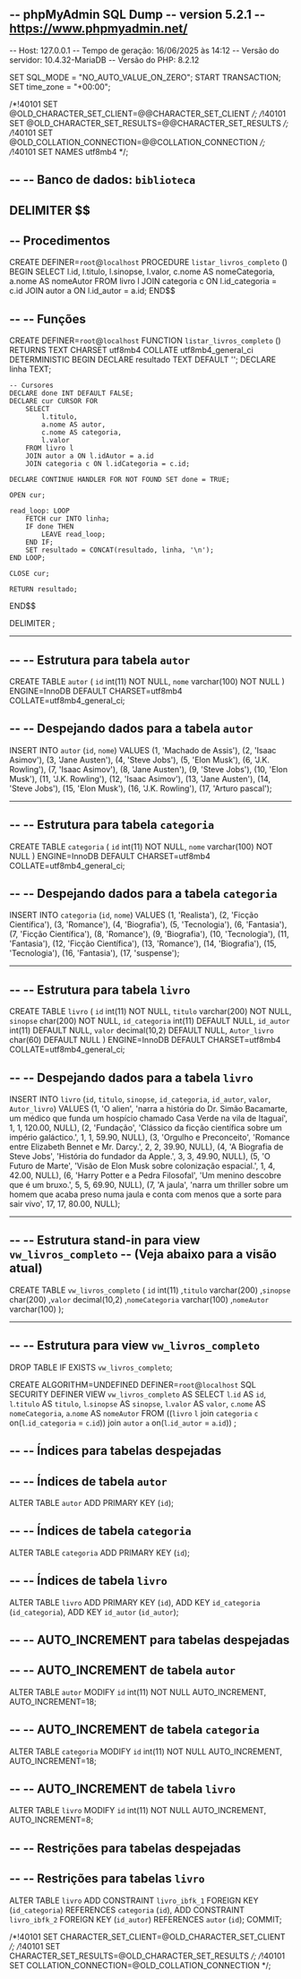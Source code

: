 -- phpMyAdmin SQL Dump
-- version 5.2.1
-- https://www.phpmyadmin.net/
--
-- Host: 127.0.0.1
-- Tempo de geração: 16/06/2025 às 14:12
-- Versão do servidor: 10.4.32-MariaDB
-- Versão do PHP: 8.2.12

SET SQL_MODE = "NO_AUTO_VALUE_ON_ZERO";
START TRANSACTION;
SET time_zone = "+00:00";


/*!40101 SET @OLD_CHARACTER_SET_CLIENT=@@CHARACTER_SET_CLIENT */;
/*!40101 SET @OLD_CHARACTER_SET_RESULTS=@@CHARACTER_SET_RESULTS */;
/*!40101 SET @OLD_COLLATION_CONNECTION=@@COLLATION_CONNECTION */;
/*!40101 SET NAMES utf8mb4 */;

--
-- Banco de dados: `biblioteca`
--

DELIMITER $$
--
-- Procedimentos
--
CREATE DEFINER=`root`@`localhost` PROCEDURE `listar_livros_completo` ()   BEGIN
    SELECT 
        l.id,
        l.titulo,
        l.sinopse,
        l.valor,
        c.nome AS nomeCategoria,
        a.nome AS nomeAutor
    FROM livro l
    JOIN categoria c ON l.id_categoria = c.id
    JOIN autor a ON l.id_autor = a.id;
END$$

--
-- Funções
--
CREATE DEFINER=`root`@`localhost` FUNCTION `listar_livros_completo` () RETURNS TEXT CHARSET utf8mb4 COLLATE utf8mb4_general_ci DETERMINISTIC BEGIN
    DECLARE resultado TEXT DEFAULT '';
    DECLARE linha TEXT;
    
    -- Cursores
    DECLARE done INT DEFAULT FALSE;
    DECLARE cur CURSOR FOR
        SELECT 
            l.titulo,
            a.nome AS autor,
            c.nome AS categoria,
            l.valor
        FROM livro l
        JOIN autor a ON l.idAutor = a.id
        JOIN categoria c ON l.idCategoria = c.id;
        
    DECLARE CONTINUE HANDLER FOR NOT FOUND SET done = TRUE;

    OPEN cur;
    
    read_loop: LOOP
        FETCH cur INTO linha;
        IF done THEN 
            LEAVE read_loop;
        END IF;
        SET resultado = CONCAT(resultado, linha, '\n');
    END LOOP;

    CLOSE cur;
    
    RETURN resultado;
END$$

DELIMITER ;

-- --------------------------------------------------------

--
-- Estrutura para tabela `autor`
--

CREATE TABLE `autor` (
  `id` int(11) NOT NULL,
  `nome` varchar(100) NOT NULL
) ENGINE=InnoDB DEFAULT CHARSET=utf8mb4 COLLATE=utf8mb4_general_ci;

--
-- Despejando dados para a tabela `autor`
--

INSERT INTO `autor` (`id`, `nome`) VALUES
(1, 'Machado de Assis'),
(2, 'Isaac Asimov'),
(3, 'Jane Austen'),
(4, 'Steve Jobs'),
(5, 'Elon Musk'),
(6, 'J.K. Rowling'),
(7, 'Isaac Asimov'),
(8, 'Jane Austen'),
(9, 'Steve Jobs'),
(10, 'Elon Musk'),
(11, 'J.K. Rowling'),
(12, 'Isaac Asimov'),
(13, 'Jane Austen'),
(14, 'Steve Jobs'),
(15, 'Elon Musk'),
(16, 'J.K. Rowling'),
(17, 'Arturo pascal');

-- --------------------------------------------------------

--
-- Estrutura para tabela `categoria`
--

CREATE TABLE `categoria` (
  `id` int(11) NOT NULL,
  `nome` varchar(100) NOT NULL
) ENGINE=InnoDB DEFAULT CHARSET=utf8mb4 COLLATE=utf8mb4_general_ci;

--
-- Despejando dados para a tabela `categoria`
--

INSERT INTO `categoria` (`id`, `nome`) VALUES
(1, 'Realista'),
(2, 'Ficção Científica'),
(3, 'Romance'),
(4, 'Biografia'),
(5, 'Tecnologia'),
(6, 'Fantasia'),
(7, 'Ficção Científica'),
(8, 'Romance'),
(9, 'Biografia'),
(10, 'Tecnologia'),
(11, 'Fantasia'),
(12, 'Ficção Científica'),
(13, 'Romance'),
(14, 'Biografia'),
(15, 'Tecnologia'),
(16, 'Fantasia'),
(17, 'suspense');

-- --------------------------------------------------------

--
-- Estrutura para tabela `livro`
--

CREATE TABLE `livro` (
  `id` int(11) NOT NULL,
  `titulo` varchar(200) NOT NULL,
  `sinopse` char(200) NOT NULL,
  `id_categoria` int(11) DEFAULT NULL,
  `id_autor` int(11) DEFAULT NULL,
  `valor` decimal(10,2) DEFAULT NULL,
  `Autor_livro` char(60) DEFAULT NULL
) ENGINE=InnoDB DEFAULT CHARSET=utf8mb4 COLLATE=utf8mb4_general_ci;

--
-- Despejando dados para a tabela `livro`
--

INSERT INTO `livro` (`id`, `titulo`, `sinopse`, `id_categoria`, `id_autor`, `valor`, `Autor_livro`) VALUES
(1, 'O alien', 'narra a história do Dr. Simão Bacamarte, um médico que funda um hospício chamado Casa Verde na vila de Itaguaí', 1, 1, 120.00, NULL),
(2, 'Fundação', 'Clássico da ficção científica sobre um império galáctico.', 1, 1, 59.90, NULL),
(3, 'Orgulho e Preconceito', 'Romance entre Elizabeth Bennet e Mr. Darcy.', 2, 2, 39.90, NULL),
(4, 'A Biografia de Steve Jobs', 'História do fundador da Apple.', 3, 3, 49.90, NULL),
(5, 'O Futuro de Marte', 'Visão de Elon Musk sobre colonização espacial.', 1, 4, 42.00, NULL),
(6, 'Harry Potter e a Pedra Filosofal', 'Um menino descobre que é um bruxo.', 5, 5, 69.90, NULL),
(7, 'A jaula', 'narra um thriller sobre um homem que acaba preso numa jaula e conta com menos que a sorte para sair vivo', 17, 17, 80.00, NULL);

-- --------------------------------------------------------

--
-- Estrutura stand-in para view `vw_livros_completo`
-- (Veja abaixo para a visão atual)
--
CREATE TABLE `vw_livros_completo` (
`id` int(11)
,`titulo` varchar(200)
,`sinopse` char(200)
,`valor` decimal(10,2)
,`nomeCategoria` varchar(100)
,`nomeAutor` varchar(100)
);

-- --------------------------------------------------------

--
-- Estrutura para view `vw_livros_completo`
--
DROP TABLE IF EXISTS `vw_livros_completo`;

CREATE ALGORITHM=UNDEFINED DEFINER=`root`@`localhost` SQL SECURITY DEFINER VIEW `vw_livros_completo`  AS SELECT `l`.`id` AS `id`, `l`.`titulo` AS `titulo`, `l`.`sinopse` AS `sinopse`, `l`.`valor` AS `valor`, `c`.`nome` AS `nomeCategoria`, `a`.`nome` AS `nomeAutor` FROM ((`livro` `l` join `categoria` `c` on(`l`.`id_categoria` = `c`.`id`)) join `autor` `a` on(`l`.`id_autor` = `a`.`id`)) ;

--
-- Índices para tabelas despejadas
--

--
-- Índices de tabela `autor`
--
ALTER TABLE `autor`
  ADD PRIMARY KEY (`id`);

--
-- Índices de tabela `categoria`
--
ALTER TABLE `categoria`
  ADD PRIMARY KEY (`id`);

--
-- Índices de tabela `livro`
--
ALTER TABLE `livro`
  ADD PRIMARY KEY (`id`),
  ADD KEY `id_categoria` (`id_categoria`),
  ADD KEY `id_autor` (`id_autor`);

--
-- AUTO_INCREMENT para tabelas despejadas
--

--
-- AUTO_INCREMENT de tabela `autor`
--
ALTER TABLE `autor`
  MODIFY `id` int(11) NOT NULL AUTO_INCREMENT, AUTO_INCREMENT=18;

--
-- AUTO_INCREMENT de tabela `categoria`
--
ALTER TABLE `categoria`
  MODIFY `id` int(11) NOT NULL AUTO_INCREMENT, AUTO_INCREMENT=18;

--
-- AUTO_INCREMENT de tabela `livro`
--
ALTER TABLE `livro`
  MODIFY `id` int(11) NOT NULL AUTO_INCREMENT, AUTO_INCREMENT=8;

--
-- Restrições para tabelas despejadas
--

--
-- Restrições para tabelas `livro`
--
ALTER TABLE `livro`
  ADD CONSTRAINT `livro_ibfk_1` FOREIGN KEY (`id_categoria`) REFERENCES `categoria` (`id`),
  ADD CONSTRAINT `livro_ibfk_2` FOREIGN KEY (`id_autor`) REFERENCES `autor` (`id`);
COMMIT;

/*!40101 SET CHARACTER_SET_CLIENT=@OLD_CHARACTER_SET_CLIENT */;
/*!40101 SET CHARACTER_SET_RESULTS=@OLD_CHARACTER_SET_RESULTS */;
/*!40101 SET COLLATION_CONNECTION=@OLD_COLLATION_CONNECTION */;
